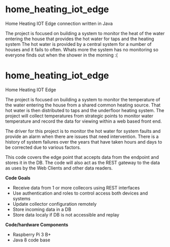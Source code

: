 # home_heating_iot_edge
Home Heating IOT Edge connection written in Java

The project is focused on building a system to monitor the heat of the water entering the house that provides the hot water for taps and the heating system The hot water is provided by a central system for a number of houses and it fails to often. Whats more the system has no monitoring so everyone finds out when the shower in the morning :(



# home_heating_iot_edge
Home Heating IOT Edge

The project is focused on building a system to monitor the temperature of the water entering the house from a shared common heating source. That hot water is then distributed to taps and the underfloor heating system. The project will collect temperatures from strategic points to monitor water temperature and record the data for viewing within a web based front end.

The driver for this project is to monitor the hot water for system faults and provide an alarm when there are issues that need intervention. There is a history of system failures over the years that have taken hours and days to be corrected due to various factors.


This code covers the edge point that accepts data from the endpoint and stores it in the DB.
The code will also act as the REST gateway to the data as uses by the Web Clients and other data readers.

**Code Goals**
   * Receive data from 1 or more collecors using REST interfaces
   * Use authentication and roles to control access both devices and systems
   * Update collector configuration remotely
   * Store incoming data in a DB
   * Store data localy if DB is not accessible and replay

**Code/hardware Components**
   * Raspberry Pi 3 B+
   * Java 8 code base
